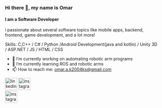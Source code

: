 ### Hi there 👋, my name is Omar
#### I am a Software Developer
i passionate about several software topics like mobile apps, backend, frontend, game development, and a lot more!

Skills: C,C++ / C# / Python /Android Development(java and kotlin) / Unity 3D / ASP.NET / JS / HTML / CSS

- 🔭 I’m currently working on automating robotic arm programs 
- 🌱 I’m currently learning ROS and robotic arms 
- 📫 How to reach me: omar.a.k2004ks@gmail.com 


[<img src='https://cdn.jsdelivr.net/npm/simple-icons@3.0.1/icons/linkedin.svg' alt='linkedin' height='40'>](https://www.linkedin.com/in/https://www.linkedin.com/in/omar-ak-870b0826b//)  [<img src='https://cdn.jsdelivr.net/npm/simple-icons@3.0.1/icons/instagram.svg' alt='instagram' height='40'>](https://www.instagram.com/https://www.instagram.com/0m4r.ak9//)  
[<img src='https://cdn.jsdelivr.net/npm/simple-icons@3.0.1/icons/instagram.svg' alt='instagram' height='40'>](https://www.instagram.com/0m4r.ak9/)  

